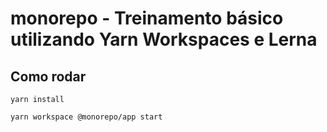 # monorepo - Treinamento básico utilizando Yarn Workspaces e Lerna

## Como rodar

``` yarn install ```

``` yarn workspace @monorepo/app start ```
